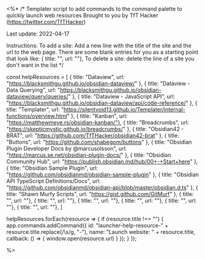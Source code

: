 <%*
/*
Templater script to add commands to the command palette to quickly launch web resources
Brought to you by TfT Hacker (https://twitter.com/TfTHacker)

Last update: 2022-04-17

Instructions:
    To add a site: 
        Add a new line with the title of the site and the url to the web page. 
        There are some blank entries for you as a starting point that look like:
            { title: "", url: ""},
    To delete a site: 
        delete the line of a site you don't want in the list
*/

const helpResources = [
    { title: "Dataview", url: "https://blacksmithgu.github.io/obsidian-dataview/" },
    { title: "Dataview - Data Querying", url: "https://blacksmithgu.github.io/obsidian-dataview/query/queries/" },
    { title: "Dataview - JavaScript API", url: "https://blacksmithgu.github.io/obsidian-dataview/api/code-reference/" },
    { title: "Templater", url: "https://silentvoid13.github.io/Templater/internal-functions/overview.html" },
    { title: "Kanban", url: "https://matthewmeye.rs/obsidian-kanban/"},
    { title: "Breadcrumbs", url: "https://skepticmystic.github.io/breadcrumbs/" },
    { title: "Obsidian42 - BRAT", url: "https://github.com/TfTHacker/obsidian42-brat" },
    { title: "Buttons", url: "https://github.com/shabegom/buttons" },
    { title: "Obsidian Plugin Developer Docs by @marcusolsson", url: "https://marcus.se.net/obsidian-plugin-docs/" },
    { title: "Obsidian Community Hub", url: "https://publish.obsidian.md/hub/00+-+Start+here" },
    { title: "Obsidian Sample Plugin", url: "https://github.com/obsidianmd/obsidian-sample-plugin" },
    { title: "Obsidian API TypeScript Definitions/Docs", url: "https://github.com/obsidianmd/obsidian-api/blob/master/obsidian.d.ts" },
    { title: "Shawn Murfy Scripts", url: "https://gist.github.com/GitMurf" },
    { title: "", url: ""},
    { title: "", url: ""},
    { title: "", url: ""},
    { title: "", url: ""},
    { title: "", url: ""},
    { title: "", url: ""},
]

helpResources.forEach(resource => {
    if (resource.title !== "") {
        app.commands.addCommand({
            id: "launcher-help-resource-" + resource.title.replace(/\s/g, "-"),
            name: "Launch website: " + resource.title,
            callback: () => { window.open(resource.url) }
        });
    }
});

%>